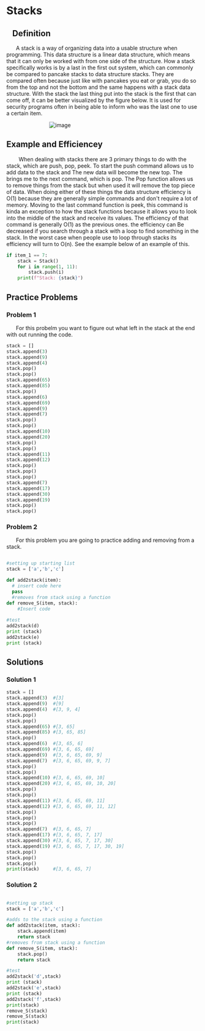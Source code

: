 # Stacks

## &ensp; Definition
&emsp;&ensp; A stack is a way of organizing data into a usable structure when programming. This data structure is a linear data structure, which means that it can only be worked with from one side of the structure. How a stack specifically works is by a last in the first out system, which can commonly be compared to pancake stacks to data structure stacks. They are compared often because just like with pancakes you eat or grab, you do so from the top and not the bottom and the same happens with a stack data structure. With the stack the last thing put into the stack is the first that can come off, it can be better visualized by the figure below. It is used for security programs often in being able to inform who was the last one to use a certain item.

&emsp;&emsp;&emsp;&emsp;&emsp;&emsp;&emsp;&emsp;![image](https://user-images.githubusercontent.com/83718823/145653795-9025205f-38f0-4cab-aaf9-04cd1383034e.png)

## Example and Efficiencey 
&emsp;&emsp; When dealing with stacks there are 3 primary things to do with the stack, which are push, pop, peek. To start the push command allows us to add data to the stack and The new data will become the new top. The brings me to the next command, which is pop. The Pop function allows us to remove things from the stack but when used it will remove the top piece of data. When doing either of these things the data structure efficiency is O(1) because they are generally simple commands and don't require a lot of memory. Moving to the last command function is peek, this command is kinda an exception to how the stack functions because it allows you to look into the middle of the stack and receive its values. The efficiency of that command is generally O(1) as the previous ones. the efficiency can Be decreased if you search through a stack with a loop to find something in the stack. In the worst case when people use to loop through stacks its efficiency will turn to O(n). See the example below of an example of this.
```python
if item_1 == 7:
    stack = Stack()
    for i in range(1, 11):
        stack.push(i)
    print(f"Stack: {stack}")
```
## Practice Problems
### Problem 1
&emsp;&ensp; For this probelm you want to figure out what left in the stack at the end with out running the code. 
```python 
stack = []
stack.append(3)
stack.append(9)
stack.append(4)
stack.pop()
stack.pop()
stack.append(65)
stack.append(85)
stack.pop()
stack.append(6)
stack.append(69)
stack.append(9)
stack.append(7)
stack.pop()
stack.pop()
stack.append(10)
stack.append(20)
stack.pop()
stack.pop()
stack.append(11)
stack.append(12)
stack.pop()
stack.pop()
stack.pop()
stack.append(7)
stack.append(17)
stack.append(30)
stack.append(19)
stack.pop()
stack.pop()
```
### Problem 2
&ensp;&emsp; For this problem you are going to practice adding and removing from a stack.
```python

#setting up starting list
stack = ['a','b','c']

def add2stack(item):
  # insert code here
  pass
  #removes from stack using a function
def remove_S(item, stack): 
    #Insert code
    
#test
add2stack(d)
print (stack)
add2stack(e)
print (stack)

```
## Solutions
### Solution 1
```python
stack = []
stack.append(3)  #[3]
stack.append(9)  #[9]
stack.append(4)  #[3, 9, 4]
stack.pop()      
stack.pop()    
stack.append(65) #[3, 65]
stack.append(85) #[3, 65, 85]
stack.pop()
stack.append(6)  #[3, 65, 6]
stack.append(69) #[3, 6, 65, 69]
stack.append(9)  #[3, 6, 65, 69, 9]
stack.append(7)  #[3, 6, 65, 69, 9, 7]
stack.pop()
stack.pop()
stack.append(10) #[3, 6, 65, 69, 10]
stack.append(20) #[3, 6, 65, 69, 10, 20]
stack.pop()
stack.pop()
stack.append(11) #[3, 6, 65, 69, 11]
stack.append(12) #[3, 6, 65, 69, 11, 12]
stack.pop()
stack.pop()
stack.pop()
stack.append(7)  #[3, 6, 65, 7]
stack.append(17) #[3, 6, 65, 7, 17]
stack.append(30) #[3, 6, 65, 7, 17, 30]
stack.append(19) #[3, 6, 65, 7, 17, 30, 19]
stack.pop()
stack.pop()
stack.pop()
print(stack)     #[3, 6, 65, 7]
```
### Solution 2
```python 

#setting up stack
stack = ['a','b','c']

#adds to the stack using a function
def add2stack(item, stack):
    stack.append(item)
    return stack
#removes from stack using a function
def remove_S(item, stack): 
    stack.pop()
    return stack

#test
add2stack('d',stack)
print (stack)
add2stack('e',stack)
print (stack)
add2stack('f',stack)
print(stack)
remove_S(stack)
remove_S(stack)
print(stack)
```
